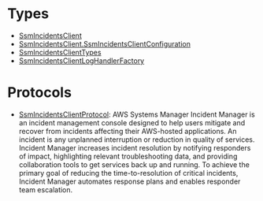 # Types

  - [SsmIncidentsClient](/aws-sdk-swift/reference/0.x/AWSSSMIncidents/SsmIncidentsClient)
  - [SsmIncidentsClient.SsmIncidentsClientConfiguration](/aws-sdk-swift/reference/0.x/AWSSSMIncidents/SsmIncidentsClient_SsmIncidentsClientConfiguration)
  - [SsmIncidentsClientTypes](/aws-sdk-swift/reference/0.x/AWSSSMIncidents/SsmIncidentsClientTypes)
  - [SsmIncidentsClientLogHandlerFactory](/aws-sdk-swift/reference/0.x/AWSSSMIncidents/SsmIncidentsClientLogHandlerFactory)

# Protocols

  - [SsmIncidentsClientProtocol](/aws-sdk-swift/reference/0.x/AWSSSMIncidents/SsmIncidentsClientProtocol):
    AWS Systems Manager Incident Manager is an incident management console designed to help users mitigate and recover from incidents affecting their AWS-hosted applications. An incident is any unplanned interruption or reduction in quality of services. Incident Manager increases incident resolution by notifying responders of impact, highlighting relevant troubleshooting data, and providing collaboration tools to get services back up and running. To achieve the primary goal of reducing the time-to-resolution of critical incidents, Incident Manager automates response plans and enables responder team escalation.
